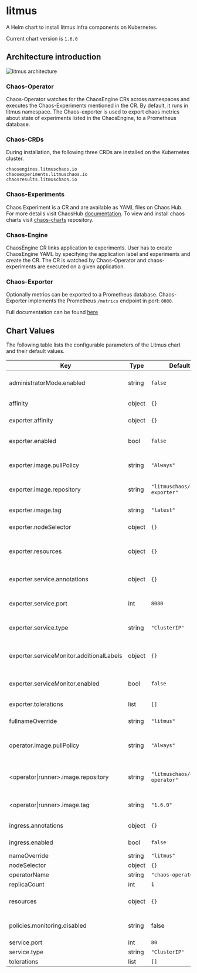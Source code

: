 litmus
======
A Helm chart to install litmus infra components on Kubernetes.

Current chart version is `1.6.0`

## Architecture introduction

![litmus architecture](https://camo.githubusercontent.com/44801ffbcabc79d86867ea259c0a3046bd124987/68747470733a2f2f646f63732e6c69746d75736368616f732e696f2f646f63732f6173736574732f6172636869746563747572652e706e67)

### Chaos-Operator

Chaos-Operator watches for the ChaosEngine CRs across namespaces and executes the Chaos-Experiments mentioned in the CR. By default, it runs in litmus namespace. The Chaos-exporter is used to export chaos metrics about state of experiments listed in the ChaosEngine, to a Prometheus database.

### Chaos-CRDs

During installation, the following three CRDs are installed on the Kubernetes cluster.
```
chaosengines.litmuschaos.io
chaosexperiments.litmuschaos.io
chaosresults.litmuschaos.io
```

### Chaos-Experiments

Chaos Experiment is a CR and are available as YAML files on Chaos Hub. For more details visit ChaosHub [documentation](https://docs.litmuschaos.io/docs/chaoshub/). To view and install chaos charts visit [chaos-charts](https://github.com/litmuschaos/chaos-charts) repository.

### Chaos-Engine

ChaosEngine CR links application to experiments. User has to create ChaosEngine YAML by specifying the application label and experiments and create the CR. The CR is watched by Chaos-Operator and chaos-experiments are executed on a given application.

### Chaos-Exporter

Optionally metrics can be exported to a Prometheus database. Chaos-Exporter implements the Prometheus `/metrics` endpoint in port: `8080`.

Full documentation can be found [here](https://litmuschaos.io)

## Chart Values

The following table lists the configurable parameters of the Litmus chart and their default values.

| Key | Type | Default | Description |
|-----|------|---------|-------------|
| administratorMode.enabled | string | `false` | Enable Administrator mode |
| affinity | object | `{}` | Affinity for operator |
| exporter.affinity | object | `{}` | Affinity for exporter |
| exporter.enabled | bool | `false` | If metrics exporter enabled  |
| exporter.image.pullPolicy | string | `"Always"` | Image pill policy for exporter |
| exporter.image.repository | string | `"litmuschaos/chaos-exporter"` | Image repository for exporter |
| exporter.image.tag | string | `"latest"` | Image tag for exporter |
| exporter.nodeSelector | object | `{}` | Node selector for exporter |
| exporter.resources | object | `{}` | Resources requests and limits for exporter |
| exporter.service.annotations | object | `{}` | Annotations for exporter service |
| exporter.service.port | int | `8080` | Port for exporter service |
| exporter.service.type | string | `"ClusterIP"` | Type of exporter's service |
| exporter.serviceMonitor.additionalLabels | object | `{}` | Additional labels for exporter's serviceMonitor |
| exporter.serviceMonitor.enabled | bool | `false` | If serviceMonitor enabled |
| exporter.tolerations | list | `[]` | Tolerations for exporter |
| fullnameOverride | string | `"litmus"` | Full name override |
| operator.image.pullPolicy | string | `"Always"` | Image operator or runner pull policy |
| \<operator\|runner\>.image.repository | string | `"litmuschaos/chaos-operator"` | Image operator or runner repository |
| \<operator\|runner\>.image.tag | string | `"1.6.0"` | Image operator or runner tag |
| ingress.annotations | object | `{}` | Ingress annotations |
| ingress.enabled | bool | `false` | Ingress enabled |
| nameOverride | string | `"litmus"` | Name override |
| nodeSelector | object | `{}` | Node selector |
| operatorName | string | `"chaos-operator"` | Operator name |
| replicaCount | int | `1` | Replica count |
| resources | object | `{}` | Resources requests and limits |
| policies.monitoring.disabled | string | false | If google analytics disabled |
| service.port | int | `80` | Service port |
| service.type | string | `"ClusterIP"` | Service type |
| tolerations | list | `[]` | Tolerations |

[1]: https://github.com/litmuschaos/chaos-charts

